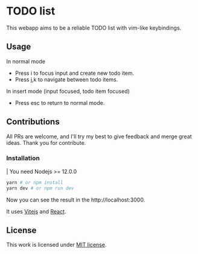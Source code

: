 # TODO list

This webapp aims to be a reliable TODO list with vim-like keybindings.

## Usage

In normal mode
- Press i to focus input and create new todo item.
- Press j,k to navigate between todo items.

In insert mode (input focused, todo item focused)
- Press esc to return to normal mode.

## Contributions

All PRs are welcome, and I'll try my best to give feedback and merge great ideas.
Thank you for contribute.

### Installation

| You need Nodejs >= 12.0.0

```sh
yarn # or npm install
yarn dev # or npm run dev
```

Now you can see the result in the http://localhost:3000.

It uses [Vitejs](https://vitejs.dev) and [React](https://reactjs.org).

## License

This work is licensed under [MIT license](https://github.com/halivert/todo-list/blob/main/LICENSE.md).

